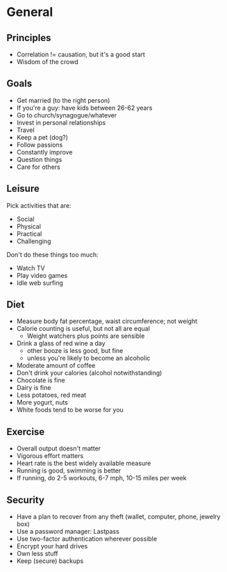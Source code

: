 # General

## Principles

*   Correlation != causation, but it's a good start
*   Wisdom of the crowd

## Goals

*   Get married (to the right person)
*   If you're a guy: have kids between 26-62 years
*   Go to church/synagogue/whatever
*   Invest in personal relationships
*   Travel
*   Keep a pet (dog?)
*   Follow passions
*   Constantly improve
*   Question things
*   Care for others

## Leisure

Pick activities that are:

*   Social
*   Physical
*   Practical
*   Challenging

Don't do these things too much:

*   Watch TV
*   Play video games
*   Idle web surfing

## Diet

*   Measure body fat percentage, waist circumference; not weight
*   Calorie counting is useful, but not all are equal
    *   Weight watchers plus points are sensible
*   Drink a glass of red wine a day
    *   other booze is less good, but fine
    *   unless you're likely to become an alcoholic
*   Moderate amount of coffee
*   Don't drink your calories (alcohol notwithstanding)
*   Chocolate is fine
*   Dairy is fine
*   Less potatoes, red meat
*   More yogurt, nuts
*   White foods tend to be worse for you

## Exercise

*   Overall output doesn't matter
*   Vigorous effort matters
*   Heart rate is the best widely available measure
*   Running is good, swimming is better
*   If running, do 2-5 workouts, 6-7 mph, 10-15 miles per week

## Security

*   Have a plan to recover from any theft (wallet, computer, phone, jewelry box)
*   Use a password manager: Lastpass
*   Use two-factor authentication wherever possible
*   Encrypt your hard drives
*   Own less stuff
*   Keep (secure) backups
